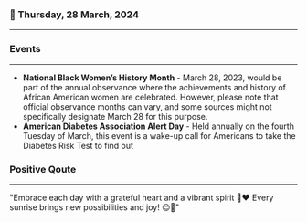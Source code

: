 ### 📅 Thursday, 28 March, 2024
------
### Events
------
- **National Black Women’s History Month** - March 28, 2023, would be part of the annual observance where the achievements and history of African American women are celebrated. However, please note that official observance months can vary, and some sources might not specifically designate March 28 for this purpose.
- **American Diabetes Association Alert Day** - Held annually on the fourth Tuesday of March, this event is a wake-up call for Americans to take the Diabetes Risk Test to find out
### Positive Qoute
------
"Embrace each day with a grateful heart and a vibrant spirit 🌟❤️ Every sunrise brings new possibilities and joy! 😊🌅"
